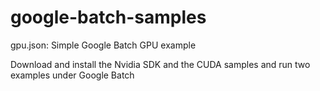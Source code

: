 # google-batch-samples

gpu.json: Simple Google Batch GPU example

Download and install the Nvidia SDK and the CUDA samples and run two examples under Google Batch
